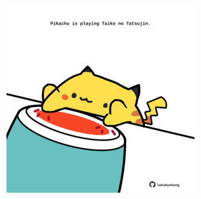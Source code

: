 <!-- built at 08/05/2024, 03:00:42 UTC -->
<p align="center">
  <img width="500" height="500" src="./ReadmeImage.svg">
</p>
